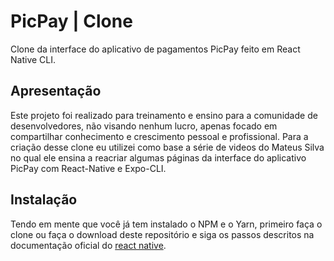 # PicPay | Clone
Clone da interface do aplicativo de pagamentos PicPay feito em React Native CLI.

## Apresentação
Este projeto foi realizado para treinamento e ensino para a comunidade de desenvolvedores, não visando nenhum lucro, apenas focado em compartilhar conhecimento e crescimento pessoal e profissional. Para a criação desse clone eu utilizei como base a série de videos do Mateus Silva no qual ele ensina a reacriar algumas páginas da interface do aplicativo PicPay com React-Native e Expo-CLI.

## Instalação
Tendo em mente que você já tem instalado o NPM e o Yarn, primeiro faça o clone ou faça o download deste repositório e siga os passos descritos na documentação oficial do [react native](https://reactnative.dev/docs/0.60/getting-started).

